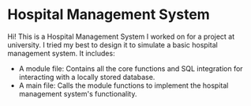 # Hospital Management System

Hi! This is a Hospital Management System I worked on for a project at university.
I tried my best to design it to simulate a basic hospital management system. It includes:
- A module file: Contains all the core functions and SQL integration for interacting with a locally stored database.
- A main file: Calls the module functions to implement the hospital management system's functionality.

